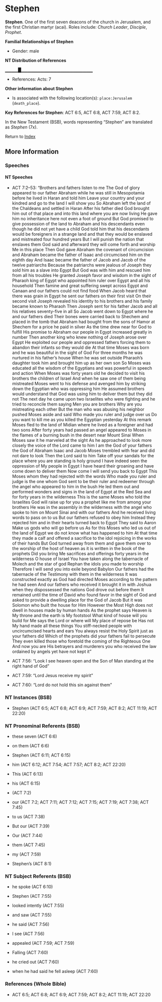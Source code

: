 # Stephen
**Stephen**. 
One of the first seven deacons of the church in Jerusalem, and the first Christian martyr (acai). 
Roles include: 
_Church Leader_, _Disciple_, _Prophet_. 




**Familial Relationships of Stephen**


* Gender: male


**NT Distribution of References**

▁▁▁▁█▁▁▁▁▁▁▁▁▁▁▁▁▁▁▁▁▁▁▁▁▁▁
* References: Acts: 7





**Other information about Stephen**


* Is associated with the following location(s): 
`place:Jerusalem` (`death_place`). 


**Key References for Stephen**: 
ACT 6:5, ACT 6:8, ACT 7:59, ACT 8:2. 




In the New Testament (BSB), words representing “Stephen” are translated as 
*Stephen* (7x). 


Return to [Index](00-Index.md)

## More Information

### Speeches

#### NT Speeches

* ACT 7:2–53: “Brothers and fathers listen to me The God of glory appeared to our father Abraham while he was still in Mesopotamia before he lived in Haran and told him Leave your country and your kindred and go to the land I will show you So Abraham left the land of the Chaldeans and settled in Haran After his father died God brought him out of that place and into this land where you are now living He gave him no inheritance here not even a foot of ground But God promised to give possession of the land to Abraham and his descendants even though he did not yet have a child God told him that his descendants would be foreigners in a strange land and that they would be enslaved and mistreated four hundred years But I will punish the nation that enslaves them God said and afterward they will come forth and worship Me in this place Then God gave Abraham the covenant of circumcision and Abraham became the father of Isaac and circumcised him on the eighth day And Isaac became the father of Jacob and Jacob of the twelve patriarchs Because the patriarchs were jealous of Joseph they sold him as a slave into Egypt But God was with him and rescued him from all his troubles He granted Joseph favor and wisdom in the sight of Pharaoh king of Egypt who appointed him ruler over Egypt and all his household Then famine and great suffering swept across Egypt and Canaan and our fathers could not find food When Jacob heard that there was grain in Egypt he sent our fathers on their first visit On their second visit Joseph revealed his identity to his brothers and his family became known to Pharaoh Then Joseph sent for his father Jacob and all his relatives seventy-five in all So Jacob went down to Egypt where he and our fathers died Their bones were carried back to Shechem and placed in the tomb that Abraham had bought from the sons of Hamor at Shechem for a price he paid in silver As the time drew near for God to fulfill His promise to Abraham our people in Egypt increased greatly in number Then another king who knew nothing of Joseph arose over Egypt He exploited our people and oppressed fathers forcing them to abandon their infants so they would die At that time Moses was born and he was beautiful in the sight of God For three months he was nurtured in his father’s house When he was set outside Pharaoh’s daughter took him and brought him up as her own son So Moses was educated all the wisdom of the Egyptians and was powerful in speech and action When Moses was forty years old he decided to visit his brothers the children of Israel And when he saw one of them being mistreated Moses went to his defense and avenged him by striking down the Egyptian who was oppressing him He assumed brothers would understand that God was using him to deliver them but they did not The next day he came upon two Israelites who were fighting and he tried to reconcile them saying Men you are brothers Why are you mistreating each other But the man who was abusing his neighbor pushed Moses aside and said Who made you ruler and judge over us Do you want to kill me as you killed the Egyptian yesterday At this remark Moses fled to the land of Midian where he lived as a foreigner and had two sons After forty years had passed an angel appeared to Moses in the flames of a burning bush in the desert near Mount Sinai When Moses saw it he marveled at the sight As he approached to look more closely the voice of the Lord came to him I am the God of your fathers the God of Abraham Isaac and Jacob Moses trembled with fear and did not dare to look Then the Lord said to him Take off your sandals for the place where you are standing is holy ground I have indeed seen the oppression of My people in Egypt I have heard their groaning and have come down to deliver them Now come I will send you back to Egypt This Moses whom they had rejected with the words Who made you ruler and judge is the one whom God sent to be their ruler and redeemer through the angel who appeared to him in the bush He led them out and performed wonders and signs in the land of Egypt at the Red Sea and for forty years in the wilderness This is the same Moses who told the Israelites God will raise up for you a prophet like me from among your brothers He was in the assembly in the wilderness with the angel who spoke to him on Mount Sinai and with our fathers And he received living words to pass on to us But our fathers refused to obey him Instead they rejected him and in their hearts turned back to Egypt They said to Aaron Make us gods who will go before us As for this Moses who led us out of the land of Egypt we do not know what has happened to him At that time they made a calf and offered a sacrifice to the idol rejoicing in the works of their hands But God turned away from them and gave them over to the worship of the host of heaven as it is written in the book of the prophets Did you bring Me sacrifices and offerings forty years in the wilderness O house of Israel You have taken along the tabernacle of Molech and the star of god Rephan the idols you made to worship Therefore I will send you into exile beyond Babylon Our fathers had the tabernacle of the Testimony with them in the wilderness It was constructed exactly as God had directed Moses according to the pattern he had seen And our fathers who received it brought it in with Joshua when they dispossessed the nations God drove out before them It remained until the time of David who found favor in the sight of God and asked to provide a dwelling place for the God of Jacob But it was Solomon who built the house for Him However the Most High does not dwell in houses made by human hands As the prophet says Heaven is My throne and the earth is My footstool What kind of house will you build for Me says the Lord or where will My place of repose be Has not My hand made all these things You stiff-necked people with uncircumcised hearts and ears You always resist the Holy Spirit just as your fathers did Which of the prophets did your fathers fail to persecute They even killed those who foretold the coming of the Righteous One And now you are His betrayers and murderers you who received the law ordained by angels yet have not kept it”

* ACT 7:56: “Look I see heaven open and the Son of Man standing at the right hand of God”

* ACT 7:59: “Lord Jesus receive my spirit”

* ACT 7:60: “Lord do not hold this sin against them”

### NT Instances (BSB)

* Stephen (ACT 6:5; ACT 6:8; ACT 6:9; ACT 7:59; ACT 8:2; ACT 11:19; ACT 22:20)



### NT Pronominal Referents (BSB)

* these seven (ACT 6:6)

* on them (ACT 6:6)

* Stephen (ACT 6:11; ACT 6:15)

* him (ACT 6:12; ACT 7:54; ACT 7:57; ACT 8:2; ACT 22:20)

* This (ACT 6:13)

* his (ACT 6:15)

*  (ACT 7:2)

* our (ACT 7:2; ACT 7:11; ACT 7:12; ACT 7:15; ACT 7:19; ACT 7:38; ACT 7:45)

* to us (ACT 7:38)

* But our (ACT 7:39)

* Our (ACT 7:44)

* them (ACT 7:45)

* my (ACT 7:59)

* Stephen’s (ACT 8:1)



### NT Subject Referents (BSB)

* he spoke (ACT 6:10)

* Stephen (ACT 7:55)

* looked intently (ACT 7:55)

* and saw (ACT 7:55)

* he said (ACT 7:56)

* I see (ACT 7:56)

* appealed (ACT 7:59; ACT 7:59)

* Falling (ACT 7:60)

* he cried out (ACT 7:60)

* when he had said he fell asleep (ACT 7:60)



### References (Whole Bible)

* ACT 6:5; ACT 6:8; ACT 6:9; ACT 7:59; ACT 8:2; ACT 11:19; ACT 22:20




